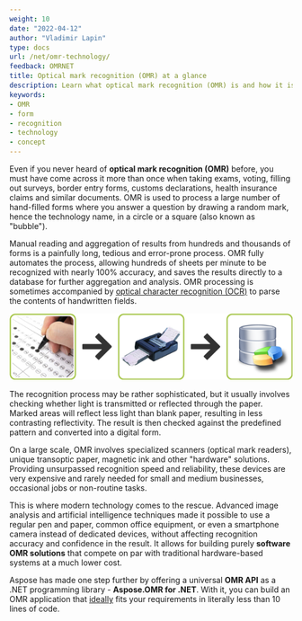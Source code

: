 ```yaml
---
weight: 10
date: "2022-04-12"
author: "Vladimir Lapin"
type: docs
url: /net/omr-technology/
feedback: OMRNET
title: Optical mark recognition (OMR) at a glance
description: Learn what optical mark recognition (OMR) is and how it is used in everyday life.
keywords:
- OMR
- form
- recognition
- technology
- concept
---
```


Even if you never heard of **optical mark recognition (OMR)** before, you must have come across it more than once when taking exams, voting, filling out surveys, border entry forms, customs declarations, health insurance claims and similar documents. OMR is used to process a large number of hand-filled forms where you answer a question by drawing a random mark, hence the technology name, in a circle or a square (also known as "bubble").

Manual reading and aggregation of results from hundreds and thousands of forms is a painfully long, tedious and error-prone process. OMR fully automates the process, allowing hundreds of sheets per minute to be recognized with nearly 100% accuracy, and saves the results directly to a database for further aggregation and analysis. OMR processing is sometimes accompanied by [optical character recognition (OCR)](https://products.aspose.app/ocr) to parse the contents of handwritten fields.

![Optical mark recognition process](omr-technology.png)

The recognition process may be rather sophisticated, but it usually involves checking whether light is transmitted or reflected through the paper. Marked areas will reflect less light than blank paper, resulting in less contrasting reflectivity. The result is then checked against the predefined pattern and converted into a digital form.

On a large scale, OMR involves specialized scanners (optical mark readers), unique transoptic paper, magnetic ink and other "hardware" solutions. Providing unsurpassed recognition speed and reliability, these devices are very expensive and rarely needed for small and medium businesses, occasional jobs or non-routine tasks.

This is where modern technology comes to the rescue. Advanced image analysis and artificial intelligence techniques made it possible to use a regular pen and paper, common office equipment, or even a smartphone camera instead of dedicated devices, without affecting recognition accuracy and confidence in the result. It allows for building purely **software OMR solutions** that compete on par with traditional hardware-based systems at a much lower cost.

Aspose has made one step further by offering a universal **OMR API** as a .NET programming library - **Aspose.OMR for .NET**. With it, you can build an OMR application that [ideally](/omr/net/features-benefits/) fits your requirements in literally less than 10 lines of code.
